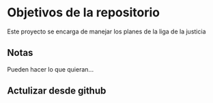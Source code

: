 # Objetivos de la repositorio

Este proyecto se encarga de manejar los planes de la liga de la justicia


## Notas
Pueden hacer lo que quieran...

## Actulizar desde github
